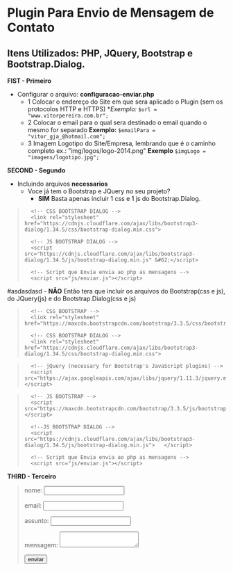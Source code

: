 # Plugin Para Envio de Mensagem de Contato
## Itens Utilizados: PHP, JQuery, Bootstrap e Bootstrap.Dialog.

**FIST - Primeiro**
- Configurar o arquivo: **configuracao-enviar.php**
	- 1 Colocar o endereço do Site em que sera aplicado o Plugin (sem os protocolos HTTP e HTTPS)
		**Exemplo:*	
		```$url = "www.vitorpereira.com.br";```
	- 2 Colocar o email para o qual sera destinado o email quando o mesmo for separado
		**Exemplo:**
		```$emailPara = "vitor_gja_@hotmail.com";```
	- 3 Imagem Logotipo do Site/Empresa, lembrando que é o caminho completo ex.: "img/logos/logo-2014.png"
		**Exemplo**
		```$imgLogo = "imagens/logotipo.jpg"; ```

**SECOND - Segundo**
- Incluindo arquivos **necessarios**
	* Voce já tem o Bootstrap e JQuery no seu projeto?
		- **SIM** Basta apenas incluir 1 css e 1 js do Bootstrap.Dialog.

> 		<!-- CSS BOOTSTRAP DIALOG -->	
> 		<link rel="stylesheet" href="https://cdnjs.cloudflare.com/ajax/libs/bootstrap3-dialog/1.34.5/css/bootstrap-dialog.min.css">
>
> 		<!-- JS BOOTSTRAP DIALOG -->	
> 		<script src="https://cdnjs.cloudflare.com/ajax/libs/bootstrap3-dialog/1.34.5/js/bootstrap-dialog.min.js" &#62;</script>
>
> 		<!-- Script que Envia envia ao php as mensagens -->
> 		<script src="js/enviar.js"></script>
>

#asdasdasd
		- **NÃO** Então tera que incluir os arquivos do Bootstrap(css e js), 
		 do JQuery(js) e do Bootstrap.Dialog(css e js)


> 		<!-- CSS BOOTSTRAP -->	
> 		<link rel="stylesheet" href="https://maxcdn.bootstrapcdn.com/bootstrap/3.3.5/css/bootstrap.min.css">	
>
> 		<!-- CSS BOOTSTRAP DIALOG -->	
> 		<link rel="stylesheet" href="https://cdnjs.cloudflare.com/ajax/libs/bootstrap3-dialog/1.34.5/css/bootstrap-dialog.min.css">	

> 		<!-- jQuery (necessary for Bootstrap's JavaScript plugins) -->	
> 		<script src="https://ajax.googleapis.com/ajax/libs/jquery/1.11.3/jquery.min.js"></script>	

> 		<!-- JS BOOTSTRAP -->
> 		<script src="https://maxcdn.bootstrapcdn.com/bootstrap/3.3.5/js/bootstrap.min.js"></script>	
>
> 		<!--JS BOOTSTRAP DIALOG -->	
>		<script src="https://cdnjs.cloudflare.com/ajax/libs/bootstrap3-dialog/1.34.5/js/bootstrap-dialog.min.js">	</script>	
>
> 		<!-- Script que Envia envia ao php as mensagens -->	
> 		<script src="js/enviar.js"></script>	
		

**THIRD - Terceiro**

  


>	nome: <input type="text" name="nome">
>
>	email: <input type="email" name="email">
>
>	assunto: <input type="text" name="assunto">
>
>	mensagem: <textarea name="mensagem"></textarea>
>
>	<button type="button" data-input="submit">enviar</button>
>
